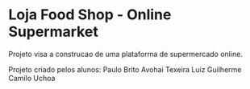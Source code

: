 # Loja Food Shop - Online Supermarket

Projeto visa a construcao de uma plataforma de supermercado online.

Projeto criado pelos alunos: 
Paulo Brito
Avohai Texeira
Luiz Guilherme
Camilo Uchoa

